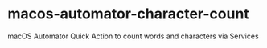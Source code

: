 # macos-automator-character-count
macOS Automator Quick Action to count words and characters via Services 
